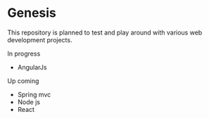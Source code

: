 # Genesis

This repository is planned to test and play around with various web development projects.

In progress

* AngularJs

Up coming

* Spring mvc
* Node js
* React
